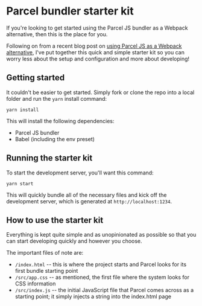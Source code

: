 # Parcel bundler starter kit

If you're looking to get started using the Parcel JS bundler as a Webpack alternative, then this is the place for you.

Following on from a recent blog post on [using Parcel JS as a Webpack alternative](https://robkendal.co.uk/blog/2019-04-26-using-parcel-bundler-as-a-webpack-alternative/), I've put together this quick and simple starter kit so you can worry less about the setup and configuration and more about developing!

## Getting started

It couldn't be easier to get started. Simply fork or clone the repo into a local folder and run the `yarn` install command:

```
yarn install
```

This will install the following dependencies:

- Parcel JS bundler
- Babel (including the env preset)

## Running the starter kit

To start the development server, you'll want this command:

```
yarn start
```

This will quickly bundle all of the necessary files and kick off the development server, which is generated at `http://localhost:1234`. 

## How to use the starter kit

Everything is kept quite simple and as unopinionated as possible so that you can start developing quickly and however you choose. 

The important files of note are:

- `/index.html` -- this is where the project starts and Parcel looks for its first bundle starting point
- `/src/app.css` -- as mentioned, the first file where the system looks for CSS information 
- `/src/index.js` -- the initial JavaScript file that Parcel comes across as a starting point; it simply injects a string into the index.html page